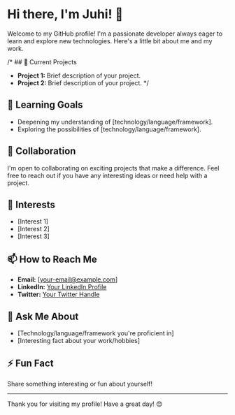 # Hi there, I'm Juhi! 👋

Welcome to my GitHub profile! I'm a passionate developer always eager to learn and explore new technologies. Here's a little bit about me and my work.

/* ## 🔭 Current Projects

- **Project 1:** Brief description of your project.
- **Project 2:** Brief description of your project. */

## 🌱 Learning Goals

- Deepening my understanding of [technology/language/framework].
- Exploring the possibilities of [technology/language/framework].

## 👯 Collaboration

I'm open to collaborating on exciting projects that make a difference. Feel free to reach out if you have any interesting ideas or need help with a project.

## 🤔 Interests

- [Interest 1]
- [Interest 2]
- [Interest 3]

## 📫 How to Reach Me

- **Email:** [your-email@example.com]
- **LinkedIn:** [Your LinkedIn Profile](https://www.linkedin.com/in/your-profile)
- **Twitter:** [Your Twitter Handle](https://twitter.com/your-handle)

## 💬 Ask Me About

- [Technology/language/framework you're proficient in]
- [Interesting fact about your work/hobbies]

## ⚡ Fun Fact

Share something interesting or fun about yourself!

---

Thank you for visiting my profile! Have a great day! 😊
<!--
**juhi-developer/juhi-developer** is a ✨ _special_ ✨ repository because its `README.md` (this file) appears on your GitHub profile.

Here are some ideas to get you started:

- 🔭 I’m currently working on ...
- 🌱 I’m currently learning ...
- 👯 I’m looking to collaborate on ...
- 🤔 I’m looking for help with ...
- 💬 Ask me about ...
- 📫 How to reach me: ...
- 😄 Pronouns: ...
- ⚡ Fun fact: ...
-->
